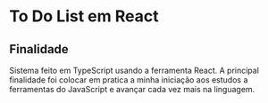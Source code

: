 <h1>To Do List em React</h1>

<h2>Finalidade</h2>

Sistema feito em TypeScript usando a ferramenta React. A principal finalidade foi colocar em pratica a minha iniciação aos estudos a ferramentas do JavaScript e avançar cada vez mais na linguagem.
